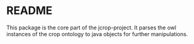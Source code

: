 # README #

This package is the core part of the jcrop-project. It parses the owl instances of the crop ontology to java objects for further manipulations. 

